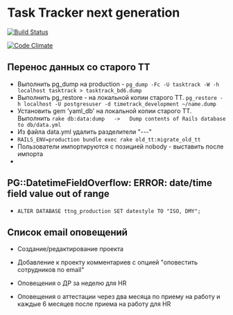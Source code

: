 Task Tracker next generation
====================

[![Build Status](https://travis-ci.org/RacoonsGroup/ttng.svg)](https://travis-ci.org/RacoonsGroup/ttng)

[![Code Climate](https://codeclimate.com/github/RacoonsGroup/ttng/badges/gpa.svg)](https://codeclimate.com/github/RacoonsGroup/ttng)

## Перенос данных со старого TT

* Выполнить pg_dump на production - `pg_dump -Fc -U tasktrack -W -h localhost tasktrack > tasktrack_bd6.dump`
* Выполнить pg_restore - на локальной копии старого TT. `pg_restore -h localhost -U postgresuser -d timetrack_development ~/name.dump`
* Установить gem 'yaml_db' на локальной копии старого TT. Выполнить `rake db:data:dump   ->   Dump contents of Rails database to db/data.yml`
* Из файла data.yml удалить разделители "---"
* `RAILS_ENV=production bundle exec rake old_tt:migrate_old_tt`
* Пользователи импортируются с позицией nobody - выставить после импорта
*

## PG::DatetimeFieldOverflow: ERROR:  date/time field value out of range

* `ALTER DATABASE ttng_production SET datestyle TO "ISO, DMY";`

## Список email оповещений

* Создание/редактирование проекта
* Добавление к проекту комментариев с опцией "оповестить сотрудников по email"

* Оповещения о ДР за неделю для HR
* Оповещения о аттестации через два месяца по приему на работу и каждые 6 месяцев после приема на работу для HR